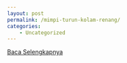 ```yaml
---
layout: post
permalink: /mimpi-turun-kolam-renang/
categories:
    - Uncategorized
---
```


[Baca Selengkapnya](/08)